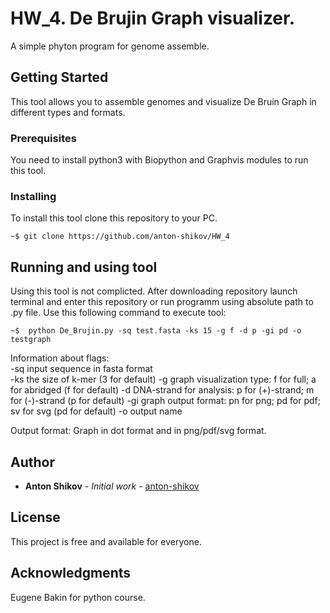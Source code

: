 # HW_4. De Brujin Graph visualizer. 
A simple phyton program for genome assemble.

## Getting Started

This tool allows you to assemble genomes and visualize De Bruin Graph in different types and formats.

### Prerequisites

You need to install python3 with Biopython and Graphvis modules to run this tool.

### Installing

To install this tool clone this repository to your PC.

```
~$ git clone https://github.com/anton-shikov/HW_4
```

## Running and using tool

Using this tool is not complicted. After downloading repository launch terminal and enter this repository or run programm using absolute path to .py file.
Use this following command to execute tool:
```
~$  python De_Brujin.py -sq test.fasta -ks 15 -g f -d p -gi pd -o testgraph 
```
Information about flags:  
-sq input sequence in fasta format  
-ks the size of k-mer (3 for default)
-g graph visualization type: f for full; a for abridged (f for default) 
-d DNA-strand for analysis: p for (+)-strand; m for (-)-strand (p for default)
-gi graph output format: pn for png; pd for pdf; sv for svg (pd for default)
-o output name

Output format: Graph in dot format and in png/pdf/svg format.

## Author

* **Anton Shikov** - *Initial work* - [anton-shikov](https://github.com/anton-shikov)


## License

This project is free and available for everyone.

## Acknowledgments

Eugene Bakin for python course.
